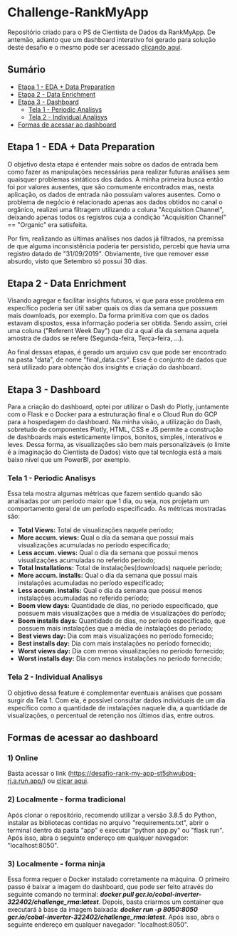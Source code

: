 # Challenge-RankMyApp
Repositório criado para o PS de Cientista de Dados da RankMyApp. De antemão, adianto que um dashboard interativo foi gerado para solução deste desafio e o mesmo pode ser acessado [clicando aqui](https://desafio-rank-my-app-st5shwubpq-rj.a.run.app).

## Sumário
- [Etapa 1 - EDA + Data Preparation](#etapa-1---eda--data-preparation)
- [Etapa 2 - Data Enrichment](#etapa-2---data-enrichment)
- [Etapa 3 - Dashboard](#etapa-3---dashboard)
    - [Tela 1 - Periodic Analisys](#tela-1---periodic-analisys)
    - [Tela 2 - Individual Analisys](#tela-2---individual-analisys)
- [Formas de acessar ao dashboard](#formas-de-acessar-ao-dashboard)
## Etapa 1 - EDA + Data Preparation
O objetivo desta etapa é entender mais sobre os dados de entrada bem como fazer as manipulações necessárias para realizar futuras análises sem quaisquer problemas sintáticos dos dados. A minha primeira busca então foi por valores ausentes, que são comumente encontrados mas, nesta aplicação, os dados de entrada não possuíam valores ausentes. Como o problema de negócio é relacionado apenas aos dados obtidos no canal o orgânico, realizei uma filtragem utilizando a coluna "Acquisition Channel", deixando apenas todos os registros cuja a condição "Acquisition Channel" == "Organic" era satisfeita.

Por fim, realizando as últimas análises nos dados já filtrados, na premissa de que alguma inconsistência poderia ter persistido, percebi que havia uma registro datado de "31/09/2019". Obviamente, tive que remover esse absurdo, visto que Setembro só possui 30 dias.

## Etapa 2 - Data Enrichment
Visando agregar e facilitar insights futuros, vi que para esse problema em específico poderia ser útil saber quais os dias da semana que possuem mais downloads, por exemplo. Da forma primitiva com que os dados estavam dispostos, essa informação poderia ser obtida. Sendo assim, criei uma coluna ("Referent Week Day") que diz a qual dia da semana aquela amostra de dados se refere (Segunda-feira, Terça-feira, ...). 


Ao final dessas etapas, é gerado um arquivo csv que pode ser encontrado na pasta "data", de nome "final_data.csv". Esse é o conjunto de dados que será utilizado para obtenção dos insights e criação do dashboard.

## Etapa 3 - Dashboard
Para a criação do dashboard, optei por utilizar o Dash do Plotly, juntamente com o Flask e o Docker para a estruturação final e o Cloud Run do GCP para a hospedagem do dashboard. Na minha visão, a utilização do Dash, sobretudo de componentes Plotly, HTML, CSS e JS permite a construção de dashboards mais esteticamente limpos, bonitos, simples, interativos e leves. Dessa forma, as visualizações são bem mais personalizáveis (o limite é a imaginação do Cientista de Dados) visto que tal tecnlogia está a mais baixo nível que um PowerBI, por exemplo.

### Tela 1 - Periodic Analisys
Essa tela mostra algumas métricas que fazem sentido quando são analisadas por um período maior que 1 dia, ou seja, nos projetam um comportamento geral de um período especificado. As métricas mostradas são:
<ul>
    <li><strong>Total Views:</strong> Total de visualizações naquele período;</li> 
    <li><strong>More accum. views:</strong> Qual o dia da semana que possui mais visualizações acumuladas no período especificado;</li>
    <li><strong>Less accum. views:</strong> Qual o dia da semana que possui menos visualizações acumuladas no referido período;</li>
    <li><strong>Total Installations:</strong> Total de instalações(downloads) naquele período;</li>     
    <li><strong>More accum. installs:</strong> Qual o dia da semana que possui mais instalações acumuladas no período especificado;</li>
    <li><strong>Less accum. installs:</strong> Qual o dia da semana que possui menos instalações acumuladas no referido período;</li>
    <li><strong>Boom view days:</strong> Quantidade de dias, no período especificado, que possuem mais visualizações que a média de visualizações do período;</li>
    <li><strong>Boom installs days:</strong> Quantidade de dias, no período especificado, que possuem mais instalações que a média de instalações do período;</li>
    <li><strong>Best views day:</strong> Dia com mais visualizações no período fornecido;</li>
    <li><strong>Best installs day:</strong> Dia com mais instalações no período fornecido;</li>
    <li><strong>Worst views day:</strong> Dia com menos visualizações no período fornecido;</li>
    <li><strong>Worst installs day:</strong> Dia com menos instalações no período fornecido;</li>
</ul>

### Tela 2 - Individual Analisys
O objetivo dessa feature é complementar eventuais análises que possam surgir da Tela 1. Com ela, é possível consultar dados individuais de um dia específico como a quantidade de instalações naquele dia, a quantidade de visualizações, o percentual de retenção nos últimos dias, entre outros.

## Formas de acessar ao dashboard

### <strong> 1) Online</strong> 
Basta acessar o link (https://desafio-rank-my-app-st5shwubpq-rj.a.run.app/) ou [clicar aqui](https://desafio-rank-my-app-st5shwubpq-rj.a.run.app/).

### <strong> 2) Localmente - forma tradicional</strong>  
Após clonar o repositório, recomendo utilizar a versão 3.8.5 do Python, instalar as bibliotecas contidas no arquivo "requirements.txt", abrir o terminal dentro da pasta "app" e executar "python app.py" ou "flask run". Após isso, abra o seguinte endereço em qualquer navegador: "localhost:8050".

### <strong> 3) Localmente - forma ninja</strong>
Essa forma requer o Docker instalado corretamente na máquina. O primeiro passo é baixar a imagem do dashboard, que pode ser feito através do seguinte comando no terminal: <em><strong>docker pull gcr.io/cobal-inverter-322402/challenge_rma:latest</em></strong>. Depois, basta criarmos um container que executará à base da imagem baixada: <em><strong>docker run -p 8050:8050 gcr.io/cobal-inverter-322402/challenge_rma:latest</strong></em>.
Após isso, abra o seguinte endereço em qualquer navegador: "localhost:8050".
